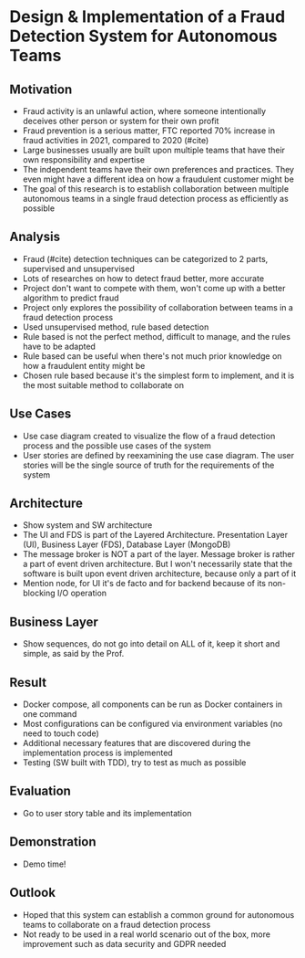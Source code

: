 # Design & Implementation of a Fraud Detection System for Autonomous Teams

## Motivation
- Fraud activity is an unlawful action, where someone intentionally deceives other person or system for their own profit
- Fraud prevention is a serious matter, FTC reported 70% increase in fraud activities in 2021, compared to 2020 (#cite)
- Large businesses usually are built upon multiple teams that have their own responsibility and expertise
- The independent teams have their own preferences and practices. They even might have a different idea on how a fraudulent customer might be
- The goal of this research is to establish collaboration between multiple autonomous teams in a single fraud detection process as efficiently as possible

## Analysis
- Fraud (#cite) detection techniques can be categorized to 2 parts, supervised and unsupervised
- Lots of researches on how to detect fraud better, more accurate
- Project don't want to compete with them, won't come up with a better algorithm to predict fraud
- Project only explores the possibility of collaboration between teams in a fraud detection process
- Used unsupervised method, rule based detection
- Rule based is not the perfect method, difficult to manage, and the rules have to be adapted
- Rule based can be useful when there's not much prior knowledge on how a fraudulent entity might be
- Chosen rule based because it's the simplest form to implement, and it is the most suitable method to collaborate on

## Use Cases
- Use case diagram created to visualize the flow of a fraud detection process and the possible use cases of the system
- User stories are defined by reexamining the use case diagram. The user stories will be the single source of truth for the requirements of the system

## Architecture
- Show system and SW architecture
- The UI and FDS is part of the Layered Architecture. Presentation Layer (UI), Business Layer (FDS), Database Layer (MongoDB)
- The message broker is NOT a part of the layer. Message broker is rather a part of event driven architecture. But I won't necessarily state that the software is built upon event driven architecture, because only a part of it 
- Mention node, for UI it's de facto and for backend because of its non-blocking I/O operation

## Business Layer
- Show sequences, do not go into detail on ALL of it, keep it short and simple, as said by the Prof.

## Result
- Docker compose, all components can be run as Docker containers in one command
- Most configurations can be configured via environment variables (no need to touch code)
- Additional necessary features that are discovered during the implementation process is implemented
- Testing (SW built with TDD), try to test as much as possible

## Evaluation
- Go to user story table and its implementation

## Demonstration
- Demo time!

## Outlook
- Hoped that this system can establish a common ground for autonomous teams to collaborate on a fraud detection process
- Not ready to be used in a real world scenario out of the box, more improvement such as data security and GDPR needed
